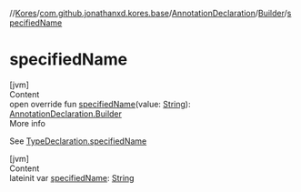 //[Kores](../../../index.md)/[com.github.jonathanxd.kores.base](../../index.md)/[AnnotationDeclaration](../index.md)/[Builder](index.md)/[specifiedName](specified-name.md)



# specifiedName  
[jvm]  
Content  
open override fun [specifiedName](specified-name.md)(value: [String](https://kotlinlang.org/api/latest/jvm/stdlib/kotlin/-string/index.html)): [AnnotationDeclaration.Builder](index.md)  
More info  


See [TypeDeclaration.specifiedName](../../-type-declaration/specified-name.md)

  


[jvm]  
Content  
lateinit var [specifiedName](specified-name.md): [String](https://kotlinlang.org/api/latest/jvm/stdlib/kotlin/-string/index.html)  



